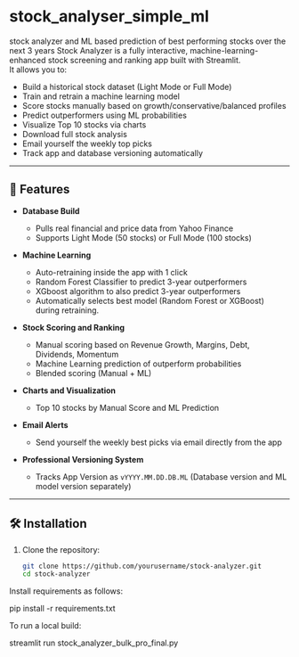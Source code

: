 # stock_analyser_simple_ml
stock analyzer and ML based prediction of best performing stocks over the next 3 years
Stock Analyzer is a fully interactive, machine-learning-enhanced stock screening and ranking app built with Streamlit.  
It allows you to:

- Build a historical stock dataset (Light Mode or Full Mode)
- Train and retrain a machine learning model
- Score stocks manually based on growth/conservative/balanced profiles
- Predict outperformers using ML probabilities
- Visualize Top 10 stocks via charts
- Download full stock analysis
- Email yourself the weekly top picks
- Track app and database versioning automatically

---

## 🚀 Features

- **Database Build**  
  - Pulls real financial and price data from Yahoo Finance
  - Supports Light Mode (50 stocks) or Full Mode (100 stocks)

- **Machine Learning**  
  - Auto-retraining inside the app with 1 click
  - Random Forest Classifier to predict 3-year outperformers
  - XGboost algorithm to also predict 3-year outperformers
  - Automatically selects best model (Random Forest or XGBoost) during retraining.

- **Stock Scoring and Ranking**  
  - Manual scoring based on Revenue Growth, Margins, Debt, Dividends, Momentum
  - Machine Learning prediction of outperform probabilities
  - Blended scoring (Manual + ML)

- **Charts and Visualization**  
  - Top 10 stocks by Manual Score and ML Prediction

- **Email Alerts**  
  - Send yourself the weekly best picks via email directly from the app

- **Professional Versioning System**  
  - Tracks App Version as `vYYYY.MM.DD.DB.ML` (Database version and ML model version separately)

---

## 🛠 Installation

1. Clone the repository:
   ```bash
   git clone https://github.com/yourusername/stock-analyzer.git
   cd stock-analyzer

Install requirements as follows:

pip install -r requirements.txt

To run a local build: 

streamlit run stock_analyzer_bulk_pro_final.py

